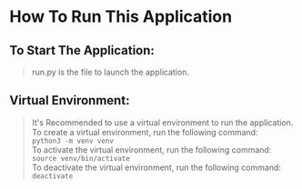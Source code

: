 # How  To Run This Application

## To Start The Application:
> run.py is the file to launch the application.

## Virtual Environment:
> It's Recommended to use a virtual environment to run the application.<br>
> To create a virtual environment, run the following command: <br>
> `python3 -m venv venv` <br>
> To activate the virtual environment, run the following command: <br>
> `source venv/bin/activate` <br>
> To deactivate the virtual environment, run the following command: <br>
> `deactivate` <br>
